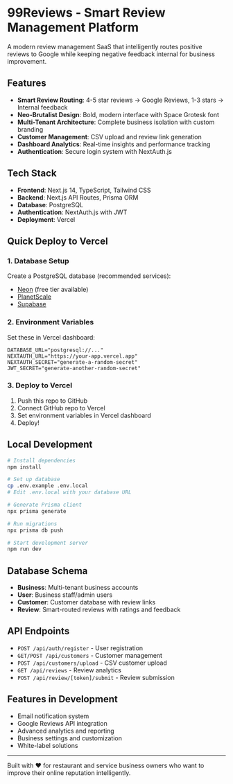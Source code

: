 # 99Reviews - Smart Review Management Platform

A modern review management SaaS that intelligently routes positive reviews to Google while keeping negative feedback internal for business improvement.

## Features

- **Smart Review Routing**: 4-5 star reviews → Google Reviews, 1-3 stars → Internal feedback
- **Neo-Brutalist Design**: Bold, modern interface with Space Grotesk font
- **Multi-Tenant Architecture**: Complete business isolation with custom branding
- **Customer Management**: CSV upload and review link generation
- **Dashboard Analytics**: Real-time insights and performance tracking
- **Authentication**: Secure login system with NextAuth.js

## Tech Stack

- **Frontend**: Next.js 14, TypeScript, Tailwind CSS
- **Backend**: Next.js API Routes, Prisma ORM
- **Database**: PostgreSQL
- **Authentication**: NextAuth.js with JWT
- **Deployment**: Vercel

## Quick Deploy to Vercel

### 1. Database Setup
Create a PostgreSQL database (recommended services):
- [Neon](https://neon.tech) (free tier available)
- [PlanetScale](https://planetscale.com) 
- [Supabase](https://supabase.com)

### 2. Environment Variables
Set these in Vercel dashboard:

```env
DATABASE_URL="postgresql://..."
NEXTAUTH_URL="https://your-app.vercel.app"
NEXTAUTH_SECRET="generate-a-random-secret"
JWT_SECRET="generate-another-random-secret"
```

### 3. Deploy to Vercel
1. Push this repo to GitHub
2. Connect GitHub repo to Vercel
3. Set environment variables in Vercel dashboard
4. Deploy!

## Local Development

```bash
# Install dependencies
npm install

# Set up database
cp .env.example .env.local
# Edit .env.local with your database URL

# Generate Prisma client
npx prisma generate

# Run migrations
npx prisma db push

# Start development server
npm run dev
```

## Database Schema

- **Business**: Multi-tenant business accounts
- **User**: Business staff/admin users  
- **Customer**: Customer database with review links
- **Review**: Smart-routed reviews with ratings and feedback

## API Endpoints

- `POST /api/auth/register` - User registration
- `GET/POST /api/customers` - Customer management
- `POST /api/customers/upload` - CSV customer upload
- `GET /api/reviews` - Review analytics
- `POST /api/review/[token]/submit` - Review submission

## Features in Development

- Email notification system
- Google Reviews API integration
- Advanced analytics and reporting
- Business settings and customization
- White-label solutions

---

Built with ❤️ for restaurant and service business owners who want to improve their online reputation intelligently.
